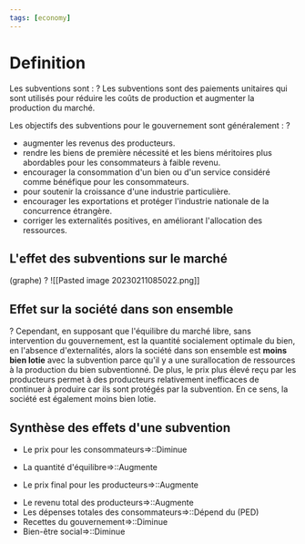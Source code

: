 ```yaml
---
tags: [economy]
---
```


# Definition 
Les subventions sont :
?
Les subventions sont des paiements unitaires qui sont utilisés pour réduire les coûts de production et augmenter la production du marché.

Les objectifs des subventions pour le gouvernement sont généralement : 
?
- augmenter les revenus des producteurs. 
- rendre les biens de première nécessité et les biens méritoires plus abordables pour les consommateurs à faible revenu. 
- encourager la consommation d'un bien ou d'un service considéré comme bénéfique pour les consommateurs. 
- pour soutenir la croissance d'une industrie particulière. 
- encourager les exportations et protéger l'industrie nationale de la concurrence étrangère. 
- corriger les externalités positives, en améliorant l'allocation des ressources.

## L'effet des subventions sur le marché
(graphe) 
?
![[Pasted image 20230211085022.png]]
## Effet sur la société dans son ensemble 
?
Cependant, en supposant que l'équilibre du marché libre, sans intervention du gouvernement, est la quantité socialement optimale du bien, en l'absence d'externalités, alors la société dans son ensemble est **moins bien lotie** avec la subvention parce qu'il y a une surallocation de ressources à la production du bien subventionné. De plus, le prix plus élevé reçu par les producteurs permet à des producteurs relativement inefficaces de continuer à produire car ils sont protégés par la subvention. En ce sens, la société est également moins bien lotie.

## Synthèse des effets d'une subvention 
- Le prix pour les consommateurs=>::Diminue 
<!--SR:!2023-02-27,4,272-->
- La quantité d'équilibre=>::Augmente 
<!--SR:!2023-03-10,13,290-->
- Le prix final pour les producteurs=>::Augmente 
<!--SR:!2023-03-04,7,252-->
- Le revenu total des producteurs=>::Augmente 
- Les dépenses totales des consommateurs=>::Dépend du (PED)
- Recettes du gouvernement=>::Diminue 
- Bien-être social=>::Diminue



